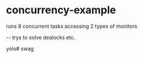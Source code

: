concurrency-example
===================

runs 8 concurrent tasks accessing 2 types of monitors

-- trys to solve dealocks etc.

yolo# swag
